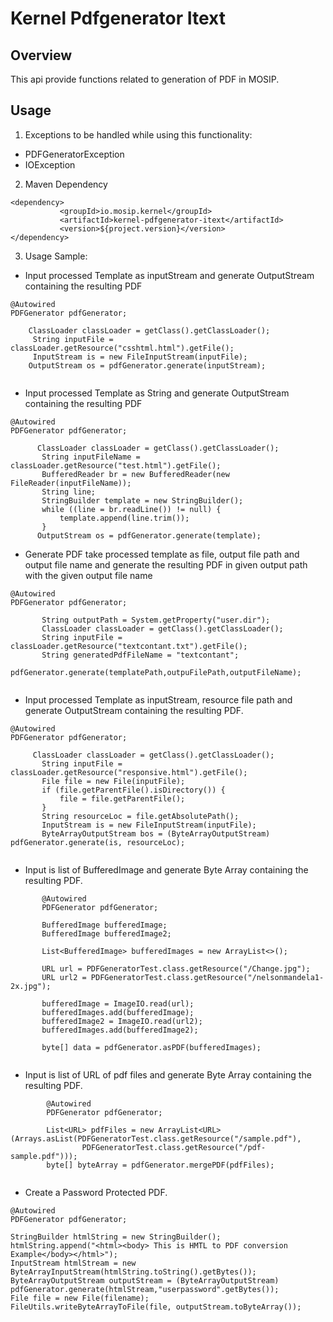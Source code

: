 # Kernel Pdfgenerator Itext

## Overview
This api provide functions related to generation of PDF in MOSIP.

## Usage 
1. Exceptions to be handled while using this functionality:

- PDFGeneratorException
- IOException 

2. Maven Dependency
 
 ```
 <dependency>
			<groupId>io.mosip.kernel</groupId>
			<artifactId>kernel-pdfgenerator-itext</artifactId>
			<version>${project.version}</version>
 </dependency>
 ```
 
3. Usage Sample:
 
- Input processed Template as inputStream and generate OutputStream containing the resulting PDF
 
 ```
@Autowired
 PDFGenerator pdfGenerator;
 
     ClassLoader classLoader = getClass().getClassLoader();
	  String inputFile = classLoader.getResource("csshtml.html").getFile();
	  InputStream is = new FileInputStream(inputFile);
     OutputStream os = pdfGenerator.generate(inputStream);
  
 ```

- Input processed Template as String and generate OutputStream containing the resulting PDF
 
 ```
@Autowired
 PDFGenerator pdfGenerator;
 
       ClassLoader classLoader = getClass().getClassLoader();
		String inputFileName = classLoader.getResource("test.html").getFile();
		BufferedReader br = new BufferedReader(new FileReader(inputFileName));
		String line;
		StringBuilder template = new StringBuilder();
		while ((line = br.readLine()) != null) {
			template.append(line.trim());
		}
       OutputStream os = pdfGenerator.generate(template); 
 ```
 
- Generate PDF take processed template as file, output file path and output file name and generate the resulting PDF in given output path with the given output file name
 
 
 ```
 @Autowired
 PDFGenerator pdfGenerator;
 
        String outputPath = System.getProperty("user.dir");
		ClassLoader classLoader = getClass().getClassLoader();
		String inputFile = classLoader.getResource("textcontant.txt").getFile();
		String generatedPdfFileName = "textcontant";
        pdfGenerator.generate(templatePath,outpuFilePath,outputFileName);
       
 ```
 
- Input processed Template as inputStream, resource file path  and generate OutputStream containing the resulting PDF.
 
 ```
@Autowired
 PDFGenerator pdfGenerator;
 
      ClassLoader classLoader = getClass().getClassLoader();
		String inputFile = classLoader.getResource("responsive.html").getFile();
		File file = new File(inputFile);
		if (file.getParentFile().isDirectory()) {
			file = file.getParentFile();
		}
		String resourceLoc = file.getAbsolutePath();
		InputStream is = new FileInputStream(inputFile);
		ByteArrayOutputStream bos = (ByteArrayOutputStream) pdfGenerator.generate(is, resourceLoc);
  
 ```
 
- Input is list of BufferedImage and generate Byte Array containing the resulting PDF.
 
 ```
		@Autowired
 		PDFGenerator pdfGenerator;
 		
		BufferedImage bufferedImage;
		BufferedImage bufferedImage2;

		List<BufferedImage> bufferedImages = new ArrayList<>();
	
		URL url = PDFGeneratorTest.class.getResource("/Change.jpg");
		URL url2 = PDFGeneratorTest.class.getResource("/nelsonmandela1-2x.jpg");

		bufferedImage = ImageIO.read(url);
		bufferedImages.add(bufferedImage);
		bufferedImage2 = ImageIO.read(url2);
		bufferedImages.add(bufferedImage2);
		
		byte[] data = pdfGenerator.asPDF(bufferedImages);
  
 ```

- Input is list of URL of pdf files and generate Byte Array containing the resulting PDF.
 
```
		@Autowired
 		PDFGenerator pdfGenerator;

		List<URL> pdfFiles = new ArrayList<URL>(Arrays.asList(PDFGeneratorTest.class.getResource("/sample.pdf"),
				PDFGeneratorTest.class.getResource("/pdf-sample.pdf")));
		byte[] byteArray = pdfGenerator.mergePDF(pdfFiles);
  
 ```
 
- Create a Password Protected PDF.
 
```
@Autowired
PDFGenerator pdfGenerator;

StringBuilder htmlString = new StringBuilder();
htmlString.append("<html><body> This is HMTL to PDF conversion Example</body></html>");
InputStream htmlStream = new ByteArrayInputStream(htmlString.toString().getBytes());
ByteArrayOutputStream outputStream = (ByteArrayOutputStream) pdfGenerator.generate(htmlStream,"userpassword".getBytes());
File file = new File(filename);
FileUtils.writeByteArrayToFile(file, outputStream.toByteArray());
  
 ```





